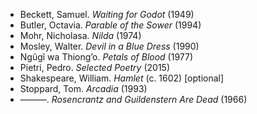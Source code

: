 * Beckett, Samuel. *Waiting for Godot* (1949)
* Butler, Octavia. *Parable of the Sower* (1994)
* Mohr, Nicholasa. *Nilda* (1974)
* Mosley, Walter. *Devil in a Blue Dress* (1990)
* Ngũgĩ wa Thiong’o. *Petals of Blood* (1977)
* Pietri, Pedro. *Selected Poetry* (2015)
* Shakespeare, William. *Hamlet* (c. 1602) [optional]
* Stoppard, Tom. *Arcadia* (1993)
* ———. *Rosencrantz and Guildenstern Are Dead* (1966)
